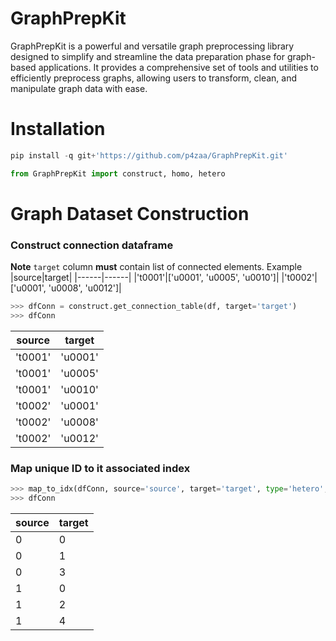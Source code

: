 # GraphPrepKit
GraphPrepKit is a powerful and versatile graph preprocessing library designed to simplify and streamline the data preparation phase for graph-based applications. It provides a comprehensive set of tools and utilities to efficiently preprocess graphs, allowing users to transform, clean, and manipulate graph data with ease.

# Installation
```python
pip install -q git+'https://github.com/p4zaa/GraphPrepKit.git'
```
```python
from GraphPrepKit import construct, homo, hetero
```

# Graph Dataset Construction
  ### Construct connection dataframe
  **Note** `target` column **must** contain list of connected elements. Example
  |source|target|
  |------|------|
  |'t0001'|['u0001', 'u0005', 'u0010']|
  |'t0002'|['u0001', 'u0008', 'u0012']|
  
  ```python
  >>> dfConn = construct.get_connection_table(df, target='target')
  >>> dfConn
  ```
|source|target|
|------|------|
|'t0001'|'u0001'|
|'t0001'|'u0005'|
|'t0001'|'u0010'|
|'t0002'|'u0001'|
|'t0002'|'u0008'|
|'t0002'|'u0012'|

### Map unique ID to it associated index
```python
>>> map_to_idx(dfConn, source='source', target='target', type='hetero', inplace=True)
>>> dfConn
```
|source|target|
|------|------|
|0|0|
|0|1|
|0|3|
|1|0|
|1|2|
|1|4|
